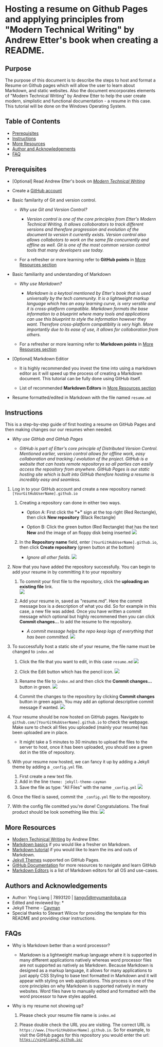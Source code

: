 # Hosting a resume on Github Pages and applying principles from "Modern Technical Writing" by Andrew Etter's book when creating a README.

## Purpose
The purpose of this document is to describe the steps to host and format a Resume on Github pages which will allow the user to learn about Markdown, and static websites. Also the document encorporates elements of "Modern Technical Writing" by Andrew Etter to help the user create modern, simplistic and functional documentation - a resume in this case. This tutorial will be done on the Windows Operating System.

## Table of Contents
* [Prerequisites](#Prerequisites)
* [Instructions](#instructions)
* [More Resources](#more-resources)
* [Author and Acknowledgements](#authors-and-acknowledgements)
* [FAQ](#faqs)

## Prerequisites

* [Optional] Read Andrew Etter's book on [*Modern Technical Writing*](#more-resources)

* Create a [GitHub account](https://docs.github.com/en/get-started/start-your-journey/creating-an-account-on-github)

* Basic familarity of Git and version control.

  * *Why use Git and Version Control?*

    * *Version control is one of the core principles from  Etter's *Modern Technical Writing*. It allows colloborators to track different versions and therefore progression and evolution of the document to version it currently exists. Version control also allows collabotors to work on the same file concurrently and offline as well. Git is one of the most common version control tools that many developers use today.*

  * For a refresher or more learning refer to **GitHub points** in [More Resources section](#more-resources)

* Basic familiarity and understanding of Markdown
    
  * *Why use Markdown?*

    * *Markdown is a keytool mentioned by Etter's book that is used universally by the tech community. It is a lightweight markup language which has an easy learning curve, is very verstile and it is cross-platform compatible. Markdown formats the base information to a blueprint where many tools and applications can use this blueprint to style the information however they want. Therefore cross-platform compatiblity is very high. More importantly due to its ease of use, it allows for colloboration from others.* 

  * For a refresher or more learning refer to **Markdown points** in [More Resources section](#more-resources)

* [Optional] Markdown Editior 

  * It is highly recommended you invest the time into using a markdown editor as it will speed up the process of creating a Markdown document. This tutorial can be fully done using GitHub itself.

  * List of recommended **Markdown Editors** in [More Resources section](#more-resources)

* Resume formatted/edited in Markdown with the file named `resume.md`

## Instructions
This is a step-by-step guide of first hosting a resume on GitHub Pages and then making changes our our resumes when needed.
  
  * *Why use GitHub and GitHub Pages*
  
    * *GitHub is part of Etter's core principle of Distributed Version Control. Mentioned earlier, version control allows for offline work, easy collaboration and tracking / evolution of the project. GitHub is a website that can hosts remote repositorys so all parties can easily access the repository from anywhere. GitHub Pages is our static hosting site which is built into GitHub therefore hosting a resume is incredibly easy and seamless.*

1. Log in to your GitHub account and create a new repository named: `[YourGitHubUserName].github.io`

   1. Creating a repository can done in either two ways.
   
      * Option A: First click the **"+"** sign at the top right (Red Rectangle), then click **New repository** (Black Rectangle)
         
      * Option B: Click the green button (Red Rectangle) that has the text **New** and the image of an floppy disk being inserted 
       ![](images/Creating_New_Repo_Cropped.png)

    2. In the **Repository name** field, enter `[YourGitHubUserName].github.io`, then click **Create repository** (green button at the bottom)

       * *Ignore all other fields.*
        ![](images/Naming_Repo_Cropped.png)

2. Now that you have added the repository successfully. You can begin to add your resume in by committing it to your repository
   
   1. To commit your first file to the repository, click the **uploading an existing file** link.  
      ![](images/Uploading_First_File_Cropped.png)

   2. Add your resume in, saved as "resume.md". Here the commit message box is a description of what you did. So for example in this case, a new file was added. Once you have written a commit message which optional but highly recommened then you can click **Commit changes...** to add the resume to the repository.
      * *A commit message helps the repo keep logs of everything that has been committed.*
      ![](images/Adding_Files_Cropped.png)

3. To successfully host a static site of your resume, the file name must be changed to `index.md`
    
    1. Click the file that you want to edit, in this case `resume.md`
      ![](images/Edit_Resume_Name_1_Cropped.png)

    2. Click the Edit button which has the pencil icon.
      ![](images/Click_Edit_Icon_Cropped.png)
  
    3. Rename the file to `index.md` and then click the **Commit changes...** button in green.
      ![](images/Change_Name_To_IndexMD.png)

    4. Commit the changes to the repository by clicking **Commit changes** button in green again. You may add an optional descriptive commit message if wanted.
      ![](images/Commit_Rename.png)

4. Your resume should be now hosted on GitHub pages. Navigate to `github.com/[YourGitHubUserName].github.io` to check the webpage. Make sure to check all files you uploaded (mainly your resume) has been uploaded are in place.
    * It might take a 5 minutes to 30 minutes to upload the files to the server to host, once it has been uploaded, you should see a green dot in the title of repository.

5. With your resume now hosted, we can fancy it up by adding a Jekyll theme by adding a `_config.yml` file.

    1. First create a new text file. 
    2. Add in the line `theme: jekyll-theme-cayman`
    3. Save the file as type: "All Files" with the name `_config.yml`
      ![](images/SaveAs_yml.png)

6. Once the filed is saved, commit the `_config.yml` file to the repository. 

7. With the config file comitted you're done! Congratulations. The final product should be look something like this: 
   ![](images/Animated_Resume_Scrolling.gif)

## More Resources

* [Modern Techinical Writing](https://www.amazon.ca/Modern-Technical-Writing-Introduction-Documentation-ebook/dp/B01A2QL9SS) by Andrew Etter. 
* [Markdown basics](https://www.markdownguide.org/basic-syntax/) if you would like a fresher on Markdown. 
* [Markdown tutorial](https://www.markdowntutorial.com/) if you would like to learn the ins and outs of Markdown.
* [Jekyll Themes](https://pages.github.com/themes/) supported on GitHub Pages.
* [GitHub Documentation](https://docs.github.com/en/get-started/start-your-journey/hello-world) for more resources to navigate and learn GitHub 
* [Markdown Editors](https://github.com/mundimark/awesome-markdown-editors) is a list of Markdown editors for all OS and use-cases.

## Authors and Acknowledgements

* Author: Ying Liang | 7893120 | [liangy5@myumanitoba.ca](mailto:liangy5@myumanitoba.ca)
* Edited and reviewed by:
  * 
* Jekyll Theme - [Cayman](https://github.com/pages-themes/cayman)
* Special thanks to Stewart Wilcox for providing the template for this README and providing clear instructions. 

## FAQs

* Why is Markdown better than a word processor?

  * Markdown is a lightweight markup language where it is supported in many different applications natively whereas word processor files are not supported as natively as Markdown. Because Markdown is designed as a markup language, it allows for many applications to just apply CSS Styling to base text formatted in Markdown and it will appear with styling on web applications. This process is one of the core principles on why Markdown is supported natively in many websites. Word files have to manually edited and formatted with the word processor to have styles applied.

* Why is my resume not showing up?

  1. Please check your resume file name is `index.md`

  2. Please double check the URL you are visiting. The correct URL is `https://www.[YourGitHubUserName].github.io`. So for example, to visit the GitHub pages for this repository you would enter the url: [`https://yingliang2.github.io/`](https://yingliang2.github.io/)
